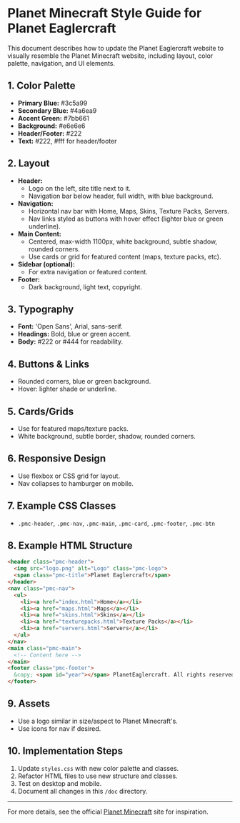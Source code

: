 # Planet Minecraft Style Guide for Planet Eaglercraft

This document describes how to update the Planet Eaglercraft website to visually resemble the Planet Minecraft website, including layout, color palette, navigation, and UI elements.

## 1. Color Palette
- **Primary Blue:** #3c5a99
- **Secondary Blue:** #4a6ea9
- **Accent Green:** #7bb661
- **Background:** #e6e6e6
- **Header/Footer:** #222
- **Text:** #222, #fff for header/footer

## 2. Layout
- **Header:**
  - Logo on the left, site title next to it.
  - Navigation bar below header, full width, with blue background.
- **Navigation:**
  - Horizontal nav bar with Home, Maps, Skins, Texture Packs, Servers.
  - Nav links styled as buttons with hover effect (lighter blue or green underline).
- **Main Content:**
  - Centered, max-width 1100px, white background, subtle shadow, rounded corners.
  - Use cards or grid for featured content (maps, texture packs, etc).
- **Sidebar (optional):**
  - For extra navigation or featured content.
- **Footer:**
  - Dark background, light text, copyright.

## 3. Typography
- **Font:** 'Open Sans', Arial, sans-serif.
- **Headings:** Bold, blue or green accent.
- **Body:** #222 or #444 for readability.

## 4. Buttons & Links
- Rounded corners, blue or green background.
- Hover: lighter shade or underline.

## 5. Cards/Grids
- Use for featured maps/texture packs.
- White background, subtle border, shadow, rounded corners.

## 6. Responsive Design
- Use flexbox or CSS grid for layout.
- Nav collapses to hamburger on mobile.

## 7. Example CSS Classes
- `.pmc-header`, `.pmc-nav`, `.pmc-main`, `.pmc-card`, `.pmc-footer`, `.pmc-btn`

## 8. Example HTML Structure
```html
<header class="pmc-header">
  <img src="logo.png" alt="Logo" class="pmc-logo">
  <span class="pmc-title">Planet Eaglercraft</span>
</header>
<nav class="pmc-nav">
  <ul>
    <li><a href="index.html">Home</a></li>
    <li><a href="maps.html">Maps</a></li>
    <li><a href="skins.html">Skins</a></li>
    <li><a href="texturepacks.html">Texture Packs</a></li>
    <li><a href="servers.html">Servers</a></li>
  </ul>
</nav>
<main class="pmc-main">
  <!-- Content here -->
</main>
<footer class="pmc-footer">
  &copy; <span id="year"></span> PlanetEaglercraft. All rights reserved.
</footer>
```

## 9. Assets
- Use a logo similar in size/aspect to Planet Minecraft's.
- Use icons for nav if desired.

## 10. Implementation Steps
1. Update `styles.css` with new color palette and classes.
2. Refactor HTML files to use new structure and classes.
3. Test on desktop and mobile.
4. Document all changes in this `/doc` directory.

---

For more details, see the official [Planet Minecraft](https://www.planetminecraft.com/) site for inspiration.
